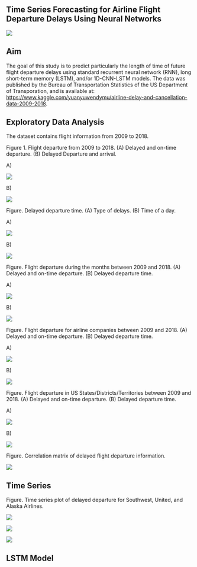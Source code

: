 ## Time Series Forecasting for Airline Flight Departure Delays Using Neural Networks


![](image/airport.png)


## Aim

The goal of this study is to predict particularly the length of time of future flight departure delays using standard recurrent neural network (RNN), long short-term memory (LSTM), and/or 1D-CNN-LSTM models.  The data was published by the Bureau of Transportation Statistics of the US Department of Transporation, and is available at: https://www.kaggle.com/yuanyuwendymu/airline-delay-and-cancellation-data-2009-2018.

## Exploratory Data Analysis

The dataset contains flight information from 2009 to 2018.


Figure 1.  Flight departure from 2009 to 2018.  (A) Delayed and on-time departure. (B) Delayed Departure and arrival.

A)

![](image/flightDeparture2009_2018.png)

B)

![](image/delayedDeparture2009_2018.png)



Figure.  Delayed departure time.  (A) Type of delays.  (B) Time of a day.

A)

![](image/boxplotDelay.png)

B)

![](image/boxplotTime.png)



Figure.  Flight departure during the months between 2009 and 2018.  (A) Delayed and on-time departure.  (B) Delayed departure time.

A)

![](image/months.png)

B)

![](image/boxplotMonths.png)



Figure.  Flight departure for airline companies between 2009 and 2018.  (A) Delayed and on-time departure.  (B) Delayed departure time.

A)

![](image/airline.png)

B)

![](image/boxplotAirline.png)



Figure.  Flight departure in US States/Districts/Territories between 2009 and 2018.  (A) Delayed and on-time departure.  (B) Delayed departure time.

A)

![](image/states.png)

B)

![](image/boxplotStates.png)



Figure.  Correlation matrix of delayed flight departure information.

![](image/correlation_matrix.png)


## Time Series

Figure.  Time series plot of delayed departure for Southwest, United, and Alaska Airlines.

![](image/time_series_sw.png)


![](image/time_series_ua.png)


![](image/time_series_alaska.png)


## LSTM Model